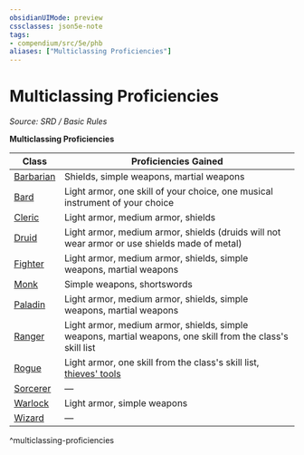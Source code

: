```yaml
---
obsidianUIMode: preview
cssclasses: json5e-note
tags:
- compendium/src/5e/phb
aliases: ["Multiclassing Proficiencies"]
---
```

# Multiclassing Proficiencies
*Source: SRD / Basic Rules* 

**Multiclassing Proficiencies**

| Class | Proficiencies Gained |
|-------|----------------------|
| [Barbarian](Barbarian.md) | Shields, simple weapons, martial weapons |
| [Bard](Bard.md) | Light armor, one skill of your choice, one musical instrument of your choice |
| [Cleric](Cleric.md) | Light armor, medium armor, shields |
| [Druid](System%20Resources/DND%20Wiki/Classes/Druid/Druid.md) | Light armor, medium armor, shields (druids will not wear armor or use shields made of metal) |
| [Fighter](System%20Resources/DND%20Wiki/Classes/Fighter/Fighter.md) | Light armor, medium armor, shields, simple weapons, martial weapons |
| [Monk](Monk.md) | Simple weapons, shortswords |
| [Paladin](System%20Resources/DND%20Wiki/Classes/Paladin/Paladin.md) | Light armor, medium armor, shields, simple weapons, martial weapons |
| [Ranger](Ranger.md) | Light armor, medium armor, shields, simple weapons, martial weapons, one skill from the class's skill list |
| [Rogue](System%20Resources/DND%20Wiki/Classes/Rogue/Rogue.md) | Light armor, one skill from the class's skill list, [thieves' tools](thieves-tools.md) |
| [Sorcerer](Sorcerer.md) | — |
| [Warlock](System%20Resources/DND%20Wiki/Classes/Warlock/Warlock.md) | Light armor, simple weapons |
| [Wizard](Wizard.md) | — |
^multiclassing-proficiencies